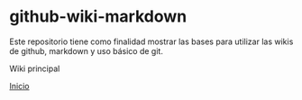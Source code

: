 # github-wiki-markdown
Este repositorio tiene como finalidad mostrar las bases para utilizar las wikis de github, markdown y uso básico de git. 

Wiki principal

[Inicio](https://github.com/kwattt/github-wiki-markdown/wiki/Inicio)

